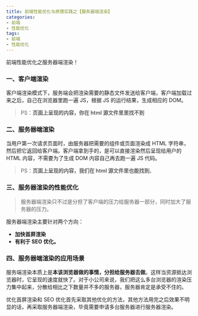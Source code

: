 ```yaml
---
title: 前端性能优化与原理实践之【服务器端渲染】
categories:
- 前端
- 性能优化
tags:
- 前端
- 性能优化
---
```


前端性能优化之服务器端渲染！

<!--more-->



### 一、客户端渲染

客户端渲染模式下，服务端会把渲染需要的静态文件发送给客户端，客户端加载过来之后，自己在浏览器里跑一遍 JS，根据  JS  的运行结果，生成相应的 DOM。

> PS：**页面上呈现的内容，你在 html 源文件里里找不到**



### 二、服务器端渲染

当用户第一次请求页面时，由服务器把需要的组件或页面渲染成 HTML 字符串，然后把它返回给客户端。客户端拿到手的，是可以直接渲染然后呈现给用户的 HTML 内容，不需要为了生成 DOM 内容自己再去跑一遍 JS 代码。

> PS：**页面上呈现的内容，我们在 html 源文件里也能找到**。



### 三、服务器渲染的性能优化

> 服务器端渲染只不过是分担了客户端的压力给服务器一部分，同时加大了服务器的压力。



服务器端渲染主要针对两个方向：

- **加快首屏渲染**
- **有利于 SEO 优化。**



### 四、服务器端渲染的应用场景

服务端渲染本质上是**本该浏览器做的事情，分担给服务器去做**。这样当资源抵达浏览器时，它呈现的速度就快了。对于小公司来说，我们把这么多台浏览器的渲染压力集中起来，分散给相比之下数量并不多的服务器，服务器肯定是承受不住的。



优化首屏渲染和 SEO 优化首先采取其他优化的方法，其他方法用完之后效果不明显的话，再采取服务器端渲染，毕竟需要申请多台服务器进行服务器渲染。

























